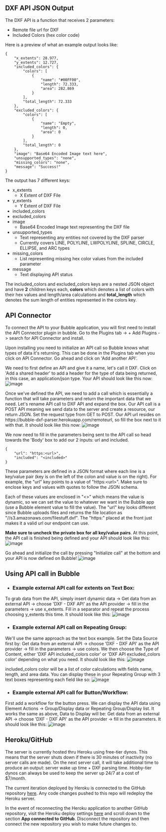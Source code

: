 ## DXF API JSON Output

The DXF API is a function that receives 2 parameters:
* Remote file url for DXF
* Included Colors (hex color code)

Here is a preview of what an example output looks like:

```
{
    "x_extents": 28.977,
    "y_extents": 12.727,
    "included_colors": {
        "colors": [
            {
                "name": "#00FF00",
                "length": 72.333,
                "area": 282.869
            }
        ],
        "total_length": 72.333
    },
    "excluded_colors": {
        "colors": [
            {
                "name": "Empty",
                "length": 0,
                "area": 0
            }
        ],
        "total_length": 0
    },
    "image": "Base64 Encoded Image text here",
    "unsupported_types": "none",
    "missing_colors": "none",
    "message": "Success!"
}
```
The output has 7 different keys:
* x_extents
    * X Extent of DXF File
* y_extents
    * Y Extent of DXF File
* included_colors
* excluded_colors
* image
    * Base64 Encoded Image text representing the DXF file
* unsupported_types
    * Text representing any entities not covered by the DXF parser
    * Currently covers LINE, POLYLINE, LWPOLYLINE, SPLINE, CIRCLE, ELLIPSE, and ARC types
* missing_colors
    * List representing missing hex color values from the included parameter
* message
    * Text displaying API status

The included_colors and excluded_colors keys are a nested JSON object and have **2** children keys each, **colors** which denotes a list of colors with their hex values and length/area calculations and **total_length** which denotes the sum length of entities represented in the colors key.

## API Connector

To connect the API to your Bubble application, you will first need to install the API Connector plugin in bubble. Go to the Plugins tab -> + Add Plugins -> search for API Connector and install.

Upon installing you need to initialize an API call so Bubble knows what types of data it's returning. This can be done in the Plugins tab when you click on API Connector. Go ahead and click on 'Add another API'.

We need to first define an API and give it a name, let's call it DXF. Click on 'Add a shared header' to add a header for the type of data being returned, in this case, an application/json type. Your API should look like this now:
![image](./readmeimages/init-api.png)

Once we've defined the API, we need to add a call which is essentially a function that will take parameters and return the important data that we need. Let's rename API call to DXF API and expand the box. Our API call is a POST API meaning we send data to the server and create a resource, our return JSON. Set the request type from GET to POST. Our API url resides on https:<span></span>//bubble-dxf-parser.herokuapp.com/remoteurl, so fill the box next to it with that. It should look like this now:
![image](./readmeimages/api-url.png)

We now need to fill in the parameters being sent to the API call so head towards the 'Body' box to add our 2 inputs: url and included.
```
{
    "url": "https:<url>",
    "included": "<included>"
}
```
These parameters are defined in a JSON format where each line is a key/value pair (key is on the left of the colon and value is on the right). For example, the "url" key points to a value of "https:\<url\>". Make sure to enclose keys and values with quotes to follow the JSON schema.  

Each of these values are enclosed in "<>" which means the value is dynamic, so we can set the value to whatever we want in the Bubble app (use a Bubble element value to fill the value). The "url" key looks different since Bubble uploads files and returns the file location as "//s3.amazonaws.com/filestuff.dxf". The "https:" placed at the front just makes it a valid url our endpoint can use.

**Make sure to uncheck the private box for all key/value pairs**. At this point, the API call is finished being defined and your API should look like this:
![image](./readmeimages/api-body.png)

Go ahead and initialize the call by pressing "Initialize call" at the bottom and your API is now defined on Bubble!
![image](./readmeimages/api-return-data.png)

## Using API call in Bubble
* ### Example external API call for extents on Text Box:
To grab data from the API, simply insert dynamic data -> Get data from an external API -> choose 'DXF - DXF API' as the API provider -> fill in the parameters -> use x_extents. Fill in a separator and repeat the process choosing y_extents this time. It should look like this:
![image](./readmeimages/api-text-example.png)

* ### Example external API call on Repeating Group:
We'll use the same approach as the text box example. Set the Data Source first by: Get data from an external API -> choose 'DXF - DXF API' as the API provider -> fill in the parameters -> use colors. We then choose the Type of Content, either 'DXF API included_colors color' or 'DXF API excluded_colors color' depending on what you need. It should look like this:
![image](./readmeimages/api-rg-example.png)

included_colors color will be a list of color calculations with fields name, length, and area data. You can display these in your Repeating Group with 3 text boxes representing each field like so:
![image](./readmeimages/api-rg-cell-example.png)

* ### Example external API call for Button/Workflow:
First add a workflow for the button press. We can display the API data using Element Actions -> Group/Display data or Repeating Group/Display list. It works the same as above, Data to Display will be: Get data from an external API -> choose 'DXF - DXF API' as the API provider -> fill in the parameters. It should look like this:
![image](./readmeimages/api-workflow-example.png)

## Heroku/GitHub
The server is currently hosted thru Heroku using free-tier dynos. This means that the server shuts down if there is 30 minutes of inactivity (no server calls are made). On the next server call, it will take additional time to produce an output: server wake up time + DXF parsing time. Hobby-tier dynos can always be used to keep the server up 24/7 at a cost of $7/month.

The current iteration deployed by Heroku is connected to the GitHub repository [here](https://github.com/howardwang0620/bubble-dxf-parser). Any code changes pushed to this repo will redeploy the Heroku server.

In the event of reconnecting the Heroku application to another GitHub repository, visit the Heroku deploy settings [here](https://dashboard.heroku.com/apps/bubble-dxf-parser/deploy/github) and scroll down to the section **App connected to GitHub**. Disconnect the repository and then connect the new repository you wish to make future changes to.

